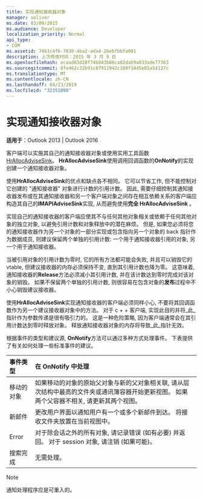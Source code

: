 ```yaml
---
title: 实现通知接收器对象
manager: soliver
ms.date: 03/09/2015
ms.audience: Developer
localization_priority: Normal
api_type:
- COM
ms.assetid: 7461c4f6-7030-4ba2-ada4-26ebfbbfa001
description: 上次修改时间：2015 年 3 月 9 日
ms.openlocfilehash: ecaad65d28f74b843b86ca82dab9a833ade77363
ms.sourcegitcommit: 8fe462c32b91c87911942c188f3445e85a54137c
ms.translationtype: MT
ms.contentlocale: zh-CN
ms.lasthandoff: 04/23/2019
ms.locfileid: "32351098"
---
```

# <a name="implementing-an-advise-sink-object"></a>实现通知接收器对象

  
  
**适用于**：Outlook 2013 | Outlook 2016 
  
客户端可以实施其自己的通知接收器对象或使用实用工具函数[HrAllocAdviseSink](hrallocadvisesink.md)。 **HrAllocAdviseSink**使用调用回调函数的**OnNotify**的实现创建一个通知接收器对象。 
  
使用**HrAllocAdviseSink**的优点和缺点各不相同。 它可以节省工作, 但不能控制对它创建的 "通知接收器" 对象进行计数的引用计数。 因此, 需要仔细控制其通知接收器发布或在其通知接收器和另一个客户端对象之间存在相互依赖关系的客户端应构造其自己的**IMAPIAdviseSink**实现, 从而避免使用**完全 HrAllocAdviseSink** 。 
  
实现自己的通知接收器的客户端应使其不与任何其他对象相关或依赖于任何其他对象的独立对象, 以避免引用计数和对象释放中的潜在麻烦。 但是, 如果您必须将您的通知接收器作为另一个对象的一部分实现或包含指向另一个对象的 back 指针作为数据成员, 则建议保留两个单独的引用计数: 一个用于通知接收器引用的对象, 另一个用于通知接收器。 
  
当被引用对象的引用计数为零时, 它的所有方法都可能会失败, 并且可以销毁它的 vtable, 但建议接收器的内存必须保持不变, 直到其引用计数也降为零。 这意味着, 通知接收器的**Release**方法必须减小其引用计数, 并在该计数达到零时完成对该对象的销毁。 如果不保留两个单独的引用计数, 则很容易在包含对象的**发布**过程中不小心销毁建议接收器。 
  
使用**HrAllocAdviseSink**实现通知接收器的客户端必须同样小心, 不要将其回调函数作为另一个建议接收器对象中的方法。 对于 c + + 客户端, 实现此目的并将_此_指针作为参数传递是很有吸引力的。 这是一种危险策略, 因为客户端通常会在其引用计数达到零时释放对象。 释放通知接收器对象的内存将导致_此_指针无效。 
  
根据事件的类型和建议源, **OnNotify**方法可以通过多种方式处理事件。 下表提供了有关如何处理一些标准事件的建议。 
  
|**事件类型**|**在 OnNotify 中处理**|
|:-----|:-----|
|移动的对象  <br/> |如果移动的对象的原始父对象与新的父对象相关联, 请从层次结构中最高的文件夹或通讯簿容器开始更新视图。 如果两个父容器不相关, 请更新其两个视图。  <br/> |
|新邮件  <br/> |更改用户界面以通知用户有一个或多个新邮件到达。 将接收文件夹放置在当前视图中。  <br/> |
|Error  <br/> |对于除会话之外的所有对象, 请记录错误 (如有必要) 并返回。 对于 session 对象, 请注销 (如果可能)。  <br/> |
|搜索完成  <br/> |无需处理。  <br/> |
   
> [!NOTE]
> 通知处理程序应是可重入的。 
  

